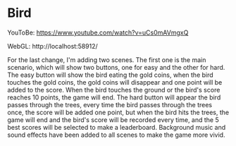 # Bird

YouToBe: https://www.youtube.com/watch?v=uCs0mAVmgxQ

WebGL: http://localhost:58912/

For the last change, I'm adding two scenes. The first one is the main scenario, which will show two buttons, one for easy and the other for hard. The easy button will show the bird eating the gold coins, when the bird touches the gold coins, the gold coins will disappear and one point will be added to the score. When the bird touches the ground or the bird's score reaches 10 points, the game will end. The hard button will appear the bird passes through the trees, every time the bird passes through the trees once, the score will be added one point, but when the bird hits the trees, the game will end and the bird's score will be recorded every time, and the 5 best scores will be selected to make a leaderboard. Background music and sound effects have been added to all scenes to make the game more vivid.
